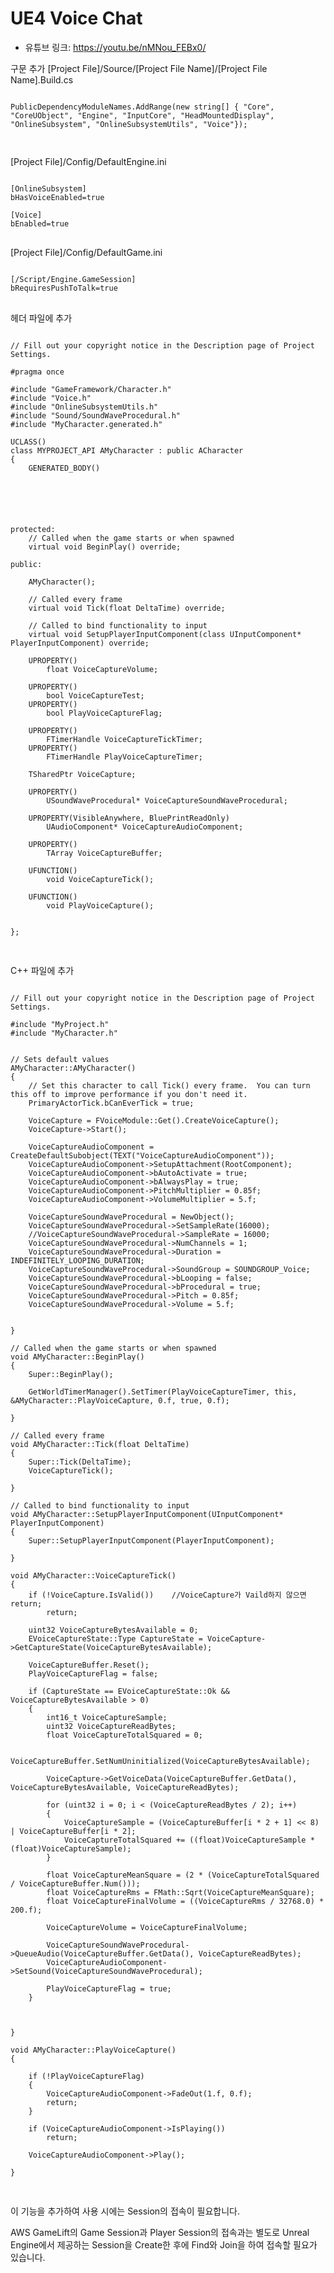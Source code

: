 UE4 Voice Chat
=============
* 유튜브 링크: <https://youtu.be/nMNou_FEBx0/>


구문 추가
[Project File]/Source/[Project File Name]/[Project File Name].Build.cs

<pre>
<code>
PublicDependencyModuleNames.AddRange(new string[] { "Core", "CoreUObject", "Engine", "InputCore", "HeadMountedDisplay", "OnlineSubsystem", "OnlineSubsystemUtils", "Voice"});

</code>
</pre>

[Project File]/Config/DefaultEngine.ini

<pre>
<code>
[OnlineSubsystem]
bHasVoiceEnabled=true

[Voice]
bEnabled=true
</code>
</pre>

[Project File]/Config/DefaultGame.ini

<pre>
<code>
[/Script/Engine.GameSession]
bRequiresPushToTalk=true
</code>
</pre>


헤더 파일에 추가
<pre>
<code>
// Fill out your copyright notice in the Description page of Project Settings.

#pragma once

#include "GameFramework/Character.h"
#include "Voice.h"
#include "OnlineSubsystemUtils.h"
#include "Sound/SoundWaveProcedural.h"
#include "MyCharacter.generated.h"

UCLASS()
class MYPROJECT_API AMyCharacter : public ACharacter
{
	GENERATED_BODY()






protected:
	// Called when the game starts or when spawned
	virtual void BeginPlay() override;

public:	

	AMyCharacter();

	// Called every frame
	virtual void Tick(float DeltaTime) override;

	// Called to bind functionality to input
	virtual void SetupPlayerInputComponent(class UInputComponent* PlayerInputComponent) override;

	UPROPERTY()
		float VoiceCaptureVolume;

	UPROPERTY()
		bool VoiceCaptureTest;
	UPROPERTY()
		bool PlayVoiceCaptureFlag;

	UPROPERTY()
		FTimerHandle VoiceCaptureTickTimer;
	UPROPERTY()
		FTimerHandle PlayVoiceCaptureTimer;

	TSharedPtr<class IVoiceCapture> VoiceCapture;

	UPROPERTY()
		USoundWaveProcedural* VoiceCaptureSoundWaveProcedural;

	UPROPERTY(VisibleAnywhere, BluePrintReadOnly)
		UAudioComponent* VoiceCaptureAudioComponent;

	UPROPERTY()
		TArray<uint8> VoiceCaptureBuffer;

	UFUNCTION()
		void VoiceCaptureTick();

	UFUNCTION()
		void PlayVoiceCapture();
	
	
};

</code>
</pre>

C++ 파일에 추가
<pre>
<code>
// Fill out your copyright notice in the Description page of Project Settings.

#include "MyProject.h"
#include "MyCharacter.h"


// Sets default values
AMyCharacter::AMyCharacter()
{
 	// Set this character to call Tick() every frame.  You can turn this off to improve performance if you don't need it.
	PrimaryActorTick.bCanEverTick = true;

	VoiceCapture = FVoiceModule::Get().CreateVoiceCapture();
	VoiceCapture->Start();

	VoiceCaptureAudioComponent = CreateDefaultSubobject<UAudioComponent>(TEXT("VoiceCaptureAudioComponent"));
	VoiceCaptureAudioComponent->SetupAttachment(RootComponent);
	VoiceCaptureAudioComponent->bAutoActivate = true;
	VoiceCaptureAudioComponent->bAlwaysPlay = true;
	VoiceCaptureAudioComponent->PitchMultiplier = 0.85f;
	VoiceCaptureAudioComponent->VolumeMultiplier = 5.f;

	VoiceCaptureSoundWaveProcedural = NewObject<USoundWaveProcedural>();
	VoiceCaptureSoundWaveProcedural->SetSampleRate(16000);
	//VoiceCaptureSoundWaveProcedural->SampleRate = 16000;
	VoiceCaptureSoundWaveProcedural->NumChannels = 1;
	VoiceCaptureSoundWaveProcedural->Duration = INDEFINITELY_LOOPING_DURATION;
	VoiceCaptureSoundWaveProcedural->SoundGroup = SOUNDGROUP_Voice;
	VoiceCaptureSoundWaveProcedural->bLooping = false;
	VoiceCaptureSoundWaveProcedural->bProcedural = true;
	VoiceCaptureSoundWaveProcedural->Pitch = 0.85f;
	VoiceCaptureSoundWaveProcedural->Volume = 5.f;


}

// Called when the game starts or when spawned
void AMyCharacter::BeginPlay()
{
	Super::BeginPlay();

	GetWorldTimerManager().SetTimer(PlayVoiceCaptureTimer, this, &AMyCharacter::PlayVoiceCapture, 0.f, true, 0.f);
	
}

// Called every frame
void AMyCharacter::Tick(float DeltaTime)
{
	Super::Tick(DeltaTime);
	VoiceCaptureTick();

}

// Called to bind functionality to input
void AMyCharacter::SetupPlayerInputComponent(UInputComponent* PlayerInputComponent)
{
	Super::SetupPlayerInputComponent(PlayerInputComponent);

}

void AMyCharacter::VoiceCaptureTick()
{
	if (!VoiceCapture.IsValid())	//VoiceCapture가 Vaild하지 않으면 return;
		return;

	uint32 VoiceCaptureBytesAvailable = 0;
	EVoiceCaptureState::Type CaptureState = VoiceCapture->GetCaptureState(VoiceCaptureBytesAvailable);

	VoiceCaptureBuffer.Reset();
	PlayVoiceCaptureFlag = false;

	if (CaptureState == EVoiceCaptureState::Ok && VoiceCaptureBytesAvailable > 0)
	{
		int16_t VoiceCaptureSample;
		uint32 VoiceCaptureReadBytes;
		float VoiceCaptureTotalSquared = 0;

		VoiceCaptureBuffer.SetNumUninitialized(VoiceCaptureBytesAvailable);

		VoiceCapture->GetVoiceData(VoiceCaptureBuffer.GetData(), VoiceCaptureBytesAvailable, VoiceCaptureReadBytes);

		for (uint32 i = 0; i < (VoiceCaptureReadBytes / 2); i++)
		{
			VoiceCaptureSample = (VoiceCaptureBuffer[i * 2 + 1] << 8) | VoiceCaptureBuffer[i * 2];
			VoiceCaptureTotalSquared += ((float)VoiceCaptureSample * (float)VoiceCaptureSample);
		}

		float VoiceCaptureMeanSquare = (2 * (VoiceCaptureTotalSquared / VoiceCaptureBuffer.Num()));
		float VoiceCaptureRms = FMath::Sqrt(VoiceCaptureMeanSquare);
		float VoiceCaptureFinalVolume = ((VoiceCaptureRms / 32768.0) * 200.f);

		VoiceCaptureVolume = VoiceCaptureFinalVolume;

		VoiceCaptureSoundWaveProcedural->QueueAudio(VoiceCaptureBuffer.GetData(), VoiceCaptureReadBytes);
		VoiceCaptureAudioComponent->SetSound(VoiceCaptureSoundWaveProcedural);

		PlayVoiceCaptureFlag = true;
	}



}

void AMyCharacter::PlayVoiceCapture()
{

	if (!PlayVoiceCaptureFlag)
	{
		VoiceCaptureAudioComponent->FadeOut(1.f, 0.f);
		return;
	}

	if (VoiceCaptureAudioComponent->IsPlaying())
		return;

	VoiceCaptureAudioComponent->Play();

}

</code>
</pre>

이 기능을 추가하여 사용 시에는 Session의 접속이 필요합니다.

AWS GameLift의 Game Session과 Player Session의 접속과는 별도로 Unreal Engine에서 제공하는 Session을 Create한 후에 Find와 Join을 하여 접속할 필요가 있습니다.
